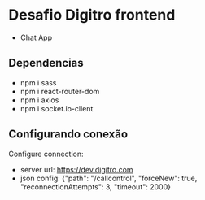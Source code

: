 # Desafio Digitro frontend

- Chat App

## Dependencias
- npm i sass
- npm i react-router-dom
- npm i axios
- npm i socket.io-client

## Configurando conexão
Configure connection:
- server url: https://dev.digitro.com
- json config: {"path": "/callcontrol", "forceNew": true, "reconnectionAttempts": 3, "timeout": 2000}
